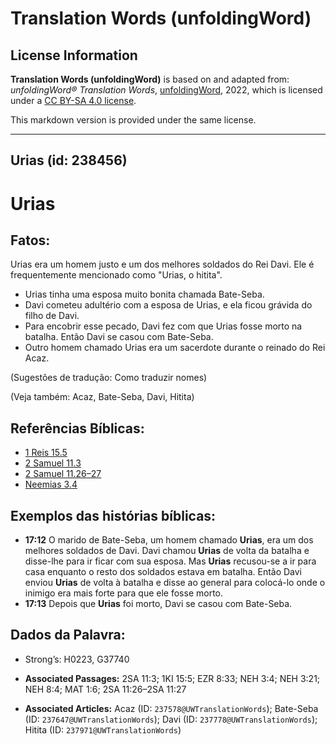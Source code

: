 # Translation Words (unfoldingWord)

## License Information

**Translation Words (unfoldingWord)** is based on and adapted from: _unfoldingWord® Translation Words_, [unfoldingWord](https://unfoldingword.org/utw), 2022, which is licensed under a [CC BY-SA 4.0 license](https://creativecommons.org/licenses/by-sa/4.0/legalcode.en).

This markdown version is provided under the same license.



--------------------------------

## Urias (id: 238456)

Urias
=====

Fatos:
------

Urias era um homem justo e um dos melhores soldados do Rei Davi. Ele é frequentemente mencionado como "Urias, o hitita".

* Urias tinha uma esposa muito bonita chamada Bate\-Seba.
* Davi cometeu adultério com a esposa de Urias, e ela ficou grávida do filho de Davi.
* Para encobrir esse pecado, Davi fez com que Urias fosse morto na batalha. Então Davi se casou com Bate\-Seba.
* Outro homem chamado Urias era um sacerdote durante o reinado do Rei Acaz.

(Sugestões de tradução: Como traduzir nomes)

(Veja também: Acaz, Bate\-Seba, Davi, Hitita)

Referências Bíblicas:
---------------------

* [1 Reis 15\.5](https://ref.ly/1Kgs15:5)
* [2 Samuel 11\.3](https://ref.ly/2Sam11:3)
* [2 Samuel 11\.26–27](https://ref.ly/2Sam11:26-2Sam11:27)
* [Neemias 3\.4](https://ref.ly/Neh3:4)

Exemplos das histórias bíblicas:
--------------------------------

* **17:12** O marido de Bate\-Seba, um homem chamado **Urias**, era um dos melhores soldados de Davi. Davi chamou **Urias** de volta da batalha e disse\-lhe para ir ficar com sua esposa. Mas **Urias** recusou\-se a ir para casa enquanto o resto dos soldados estava em batalha. Então Davi enviou **Urias** de volta à batalha e disse ao general para colocá\-lo onde o inimigo era mais forte para que ele fosse morto.
* **17:13** Depois que **Urias** foi morto, Davi se casou com Bate\-Seba.

Dados da Palavra:
-----------------

* Strong’s: H0223, G37740

* **Associated Passages:** 2SA 11:3; 1KI 15:5; EZR 8:33; NEH 3:4; NEH 3:21; NEH 8:4; MAT 1:6; 2SA 11:26–2SA 11:27
* **Associated Articles:** Acaz (ID: `237578@UWTranslationWords`); Bate-Seba (ID: `237647@UWTranslationWords`); Davi (ID: `237778@UWTranslationWords`); Hitita (ID: `237971@UWTranslationWords`)

